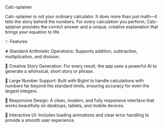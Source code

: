 Calc-splainer

Calc-splainer is not your ordinary calculator. It does more than just math—it tells the story behind the numbers. For every calculation you perform, Calc-splainer provides the correct answer and a unique, creative explanation that brings your equation to life.

✨ Features

➕ Standard Arithmetic Operations: Supports addition, subtraction, multiplication, and division.

📖 Creative Story Generation: For every result, the app uses a powerful AI to generate a whimsical, short story or phrase.

🔢 Large Number Support: Built with BigInt to handle calculations with numbers far beyond the standard limits, ensuring accuracy for even the largest integers.

📱 Responsive Design: A clean, modern, and fully responsive interface that works beautifully on desktops, tablets, and mobile devices.

🎨 Interactive UI: Includes loading animations and clear error handling to provide a smooth user experience.

